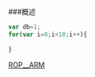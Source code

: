 

###概述

<div data-list="m"></div>

```js
var db=1;
for(var i=0;i<10;i++){
    
}
```
[ROP__ARM](edit.html?mod=m&id=box)


<!-- 模块内容 html结构跟样式 begin -->
<script id="modhtml" type="text/Template">
<div class="m-box">
    <div class="m-box-head">
            <h3 class="u-tt">区块标题</h3>
            <span class="u-txt">其他文字</span>
            <a href="#" class="more">更多</a>
    </div>
     <div class="m-cent">m-cent 有默认内边距</div>
</div>

</script>
<script id="modcss" type="text/Template">
.m-box { border: 1px solid #ddd; zoom: 1; font-size: 12px; margin: 0; padding: 0; }
.m-box:after { clear: both; content: " "; display: block; font-size: 0; height: 0; visibility: hidden }
.m-box-follow { border-top: 0 }
.m-box-head{border-bottom: 1px solid #ddd; position: relative ; height: 14px; line-height: 16px; overflow: hidden; padding: 10px;background:#f8f8f8  }
.m-box-head .u-tt { color: #4d4d4d; font-size: 14px; font-weight: 700; float: left; display: inline; margin: 0; padding: 0 }
.m-box-head .more { float: right }
.m-box-head .u-txt { margin-left: 10px; color: gray; float: left }
.m-cent { background: #fff;  padding: 10px }


</script>
<!-- 模块内容 end -->

